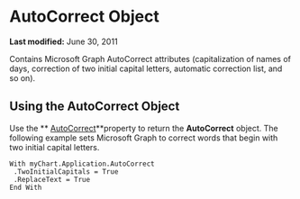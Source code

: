 
# AutoCorrect Object

 **Last modified:** June 30, 2011

Contains Microsoft Graph AutoCorrect attributes (capitalization of names of days, correction of two initial capital letters, automatic correction list, and so on).

## Using the AutoCorrect Object

Use the  ** [AutoCorrect](f05a4ff5-4245-ff2e-1082-f48e130d0741.md)**property to return the  **AutoCorrect** object. The following example sets Microsoft Graph to correct words that begin with two initial capital letters.


```
With myChart.Application.AutoCorrect 
 .TwoInitialCapitals = True 
 .ReplaceText = True 
End With
```

